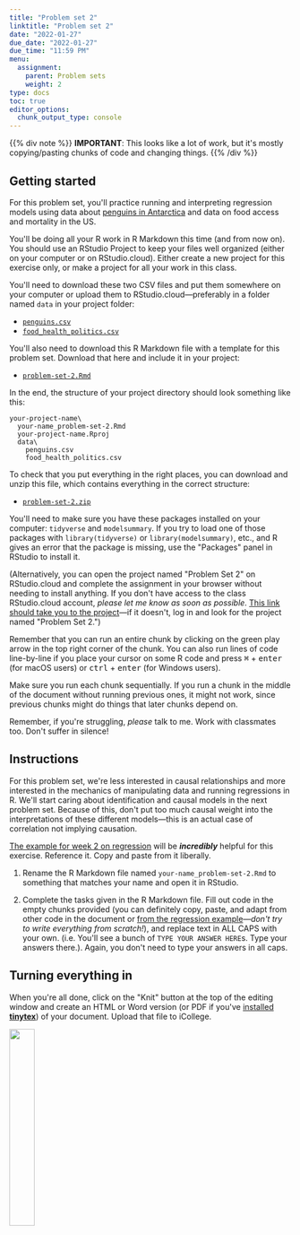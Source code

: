 ```yaml
---
title: "Problem set 2"
linktitle: "Problem set 2"
date: "2022-01-27"
due_date: "2022-01-27"
due_time: "11:59 PM"
menu:
  assignment:
    parent: Problem sets
    weight: 2
type: docs
toc: true
editor_options: 
  chunk_output_type: console
---
```




{{% div note %}}
**IMPORTANT**: This looks like a lot of work, but it's mostly copying/pasting chunks of code and changing things. 
{{% /div %}}

## Getting started

For this problem set, you'll practice running and interpreting regression models using data about [penguins in Antarctica](https://github.com/allisonhorst/palmerpenguins) and data on food access and mortality in the US.

You'll be doing all your R work in R Markdown this time (and from now on). You should use an RStudio Project to keep your files well organized (either on your computer or on RStudio.cloud). Either create a new project for this exercise only, or make a project for all your work in this class.

You'll need to download these two CSV files and put them somewhere on your computer or upload them to RStudio.cloud—preferably in a folder named `data` in your project folder:

- [<i class="fas fa-file-csv"></i> `penguins.csv`](/projects/problem-set-2/data/penguins.csv)
- [<i class="fas fa-file-csv"></i> `food_health_politics.csv`](/projects/problem-set-2/data/food_health_politics.csv)

You'll also need to download this R Markdown file with a template for this problem set. Download that here and include it in your project:

- [<i class="fab fa-r-project"></i> `problem-set-2.Rmd`](/projects/problem-set-2/your-name_problem-set-2.Rmd)

In the end, the structure of your project directory should look something like this:

```text
your-project-name\
  your-name_problem-set-2.Rmd
  your-project-name.Rproj
  data\
    penguins.csv
    food_health_politics.csv
```

To check that you put everything in the right places, you can download and unzip this file, which contains everything in the correct structure:

- [<i class="fas fa-file-archive"></i> `problem-set-2.zip`](/projects/problem-set-2.zip)

You'll need to make sure you have these packages installed on your computer: `tidyverse` and `modelsummary`. If you try to load one of those packages with `library(tidyverse)` or `library(modelsummary)`, etc., and R gives an error that the package is missing, use the "Packages" panel in RStudio to install it.

(Alternatively, you can open the project named "Problem Set 2" on RStudio.cloud and complete the assignment in your browser without needing to install anything. If you don't have access to the class RStudio.cloud account, *please let me know as soon as possible*. [This link should take you to the project](https://rstudio.cloud/spaces/205054/project/3424150)—if it doesn't, log in and look for the project named "Problem Set 2.")

Remember that you can run an entire chunk by clicking on the green play arrow in the top right corner of the chunk. You can also run lines of code line-by-line if you place your cursor on some R code and press <kbd>⌘</kbd> + <kbd>enter</kbd> (for macOS users) or <kbd>ctrl</kbd> + <kbd>enter</kbd> (for Windows users).

Make sure you run each chunk sequentially. If you run a chunk in the middle of the document without running previous ones, it might not work, since previous chunks might do things that later chunks depend on.

Remember, if you're struggling, *please* talk to me. Work with classmates too. Don't suffer in silence!


## Instructions

For this problem set, we're less interested in causal relationships and more interested in the mechanics of manipulating data and running regressions in R. We'll start caring about identification and causal models in the next problem set. Because of this, don't put too much causal weight into the interpretations of these different models—this is an actual case of correlation not implying causation.

[The example for week 2 on regression](/example/regression/) will be ***incredibly*** helpful for this exercise. Reference it. Copy and paste from it liberally.

1. Rename the R Markdown file named `your-name_problem-set-2.Rmd` to something that matches your name and open it in RStudio.

2. Complete the tasks given in the R Markdown file. Fill out code in the empty chunks provided (you can definitely copy, paste, and adapt from other code in the document or [from the regression example](/example/regression/)—*don't try to write everything from scratch!*), and replace text in ALL CAPS with your own. (i.e. You'll see a bunch of `TYPE YOUR ANSWER HERE`s. Type your answers there.). Again, you don't need to type your answers in all caps.


## Turning everything in

When you're all done, click on the "Knit" button at the top of the editing window and create an HTML or Word version (or PDF if you've [installed **tinytex**](/resource/install/#install-tinytex)) of your document. Upload that file to iCollege.

<img src="/img/assignments/knit-button.png" width="30%" />
